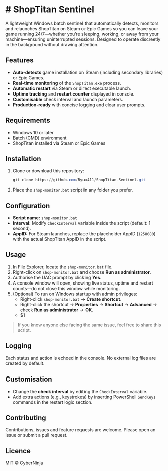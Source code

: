 # # ShopTitan Sentinel

A lightweight Windows batch sentinel that automatically detects, monitors and relaunches ShopTitan on Steam or Epic Games so you can leave your game running 24/7—whether you’re sleeping, working, or away from your machine—ensuring uninterrupted sessions. Designed to operate discreetly in the background without drawing attention.

## Features

- **Auto‑detects** game installation on Steam (including secondary libraries) or Epic Games.
- **Real‑time monitoring** of the `ShopTitan.exe` process.
- **Automatic restart** via Steam or direct executable launch.
- **Uptime tracking** and **restart counter** displayed in console.
- **Customisable** check interval and launch parameters.
- **Production‑ready** with concise logging and clear user prompts.

## Requirements

- Windows 10 or later
- Batch (CMD) environment
- ShopTitan installed via Steam or Epic Games

## Installation

1. Clone or download this repository:
   ```powershell
   git clone https://github.com/Ryux411/ShopTitan-Sentinel.git
   ```
2. Place the `shop-monitor.bat` script in any folder you prefer.

## Configuration

- **Script name:** `shop-monitor.bat`
- **Interval:** Modify `CheckInterval` variable inside the script (default: 1 second).
- **AppID:** For Steam launches, replace the placeholder AppID (`1258080`) with the actual ShopTitan AppID in the script.

## Usage

1. In File Explorer, locate the `shop-monitor.bat` file.
2. Right-click on `shop-monitor.bat` and choose **Run as administrator**.
3. Authorise the UAC prompt by clicking **Yes**.
4. A console window will open, showing live status, uptime and restart counts—do not close this window while monitoring.
5. (Optional) To run on Windows startup with admin privileges:
   - Right-click `shop-monitor.bat` → **Create shortcut**.
   - Right-click the shortcut → **Properties** → **Shortcut** → **Advanced** → check **Run as administrator** → **OK**.
   - $1

> If you know anyone else facing the same issue, feel free to share this script.

## Logging

Each status and action is echoed in the console. No external log files are created by default.

## Customisation

- Change the **check interval** by editing the `CheckInterval` variable.
- Add extra actions (e.g., keystrokes) by inserting PowerShell `SendKeys` commands in the restart logic section.

## Contributing

Contributions, issues and feature requests are welcome. Please open an issue or submit a pull request.

## Licence

MIT © CyberNinja

